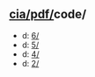 ## [cia/pdf/](https://data.bde-pps.fr/cia/pdf/)code/

- d: [6/](https://data.bde-pps.fr/cia/pdf/code/6/)
- d: [5/](https://data.bde-pps.fr/cia/pdf/code/5/)
- d: [4/](https://data.bde-pps.fr/cia/pdf/code/4/)
- d: [2/](https://data.bde-pps.fr/cia/pdf/code/2/)
